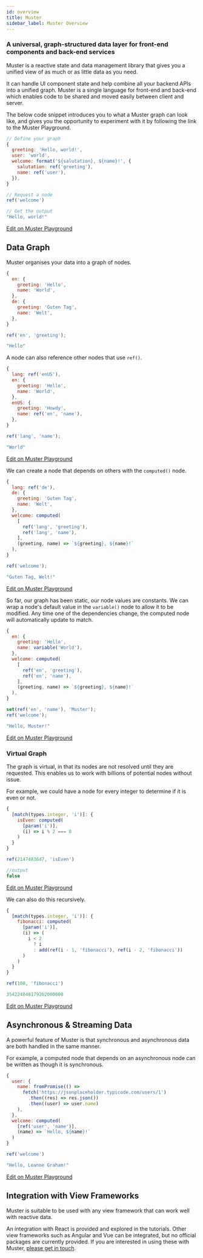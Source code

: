 ```yaml
---
id: overview
title: Muster
sidebar_label: Muster Overview
---
```


### A universal, graph-structured data layer for front-end components and back-end services

Muster is a reactive state and data management library that gives you a unified view of as much or as little data as you need.

It can handle UI component state and help combine all your backend APIs into a unified graph. Muster is a single language for front-end and back-end which enables code to be shared and moved easily between client and server.

The below code snippet introduces you to what a Muster graph can look like, and gives you the opportunity to experiment with it by following the link to the Muster Playground.

```javascript
// Define your graph
{
  greeting: 'Hello, world!',
  user: 'world',
  welcome: format('${salutation}, ${name}!', {
    salutation: ref('greeting'),
    name: ref('user'),
  }),
}
```

```javascript
// Request a node
ref('welcome')
```

```javascript
// Get the output
"Hello, world!"
```

[Edit on Muster Playground][1]


## Data Graph

Muster organises your data into a graph of nodes.

```javascript
{
  en: {
    greeting: 'Hello',
    name: 'World',
  },
  de: {
    greeting: 'Guten Tag',
    name: 'Welt',
  },
}
```

```javascript
ref('en', 'greeting');
```

```javascript
"Hello"
```

A node can also reference other nodes that use `ref()`.

```javascript
{
  lang: ref('enUS'),
  en: {
    greeting: 'Hello',
    name: 'World',
  },
  enUS: {
    greeting: 'Howdy',
    name: ref('en', 'name'),
  },
}
```

```javascript
ref('lang', 'name');
```

```javascript
"World"
```

[Edit on Muster Playground][2]

We can create a node that depends on others with the `computed()` node.

```javascript
{
  lang: ref('de'),
  de: {
    greeting: 'Guten Tag',
    name: 'Welt',
  },
  welcome: computed(
    [
      ref('lang', 'greeting'),
      ref('lang', 'name'),
    ],
    (greeting, name) => `${greeting}, ${name}!`
  ),
}
```

```javascript
ref('welcome');
```

```javascript
"Guten Tag, Welt!"
```

[Edit on Muster Playground][3]

So far, our graph has been static, our node values are constants. We can wrap a node's default value in the `variable()` node to allow it to be modified. Any time one of the dependencies change, the computed node will automatically update to match.

```javascript
{
  en: {
    greeting: 'Hello',
    name: variable('World'),
  },
  welcome: computed(
    [
      ref('en', 'greeting'),
      ref('en', 'name'),
    ],
    (greeting, name) => `${greeting}, ${name}!`
  ),
}
```

```javascript
set(ref('en', 'name'), 'Muster');
ref('welcome');
```

```javascript
"Hello, Muster!"
```

[Edit on Muster Playground][4]


### Virtual Graph

The graph is virtual, in that its nodes are not resolved until they are requested. This enables us to work with billions of potential nodes without issue.

For example, we could have a node for every integer to determine if it is even or not.

```javascript
{
  [match(types.integer, 'i')]: {
    isEven: computed(
      [param('i')],
      (i) => i % 2 === 0
    )
  }
}
```

```javascript
ref(2147483647, 'isEven')

//output
false
```

[Edit on Muster Playground][5]

We can also do this recursively.

```javascript
{
  [match(types.integer, 'i')]: {
    fibonacci: computed(
      [param('i')],
      (i) => (
        i < 2
          ? i
          : add(ref(i - 1, 'fibonacci'), ref(i - 2, 'fibonacci'))
      )
    )
  }
}
```

```javascript
ref(100, 'fibonacci')

354224848179262000000
```

[Edit on Muster Playground][6]


## Asynchronous & Streaming Data

A powerful feature of Muster is that synchronous and asynchronous data are both handled in the same manner.

For example, a computed node that depends on an asynchronous node can be written as though it is synchronous.

```javascript
{
  user: {
    name: fromPromise(() =>
      fetch('https://jsonplaceholder.typicode.com/users/1')
        .then((res) => res.json())
        .then((user) => user.name)
    ),
  },
  welcome: computed(
    [ref('user', 'name')],
    (name) => `Hello, ${name}!`
  )
}
```

```javascript
ref('welcome')
```

```javascript
"Hello, Leanne Graham!"
```

[Edit on Muster Playground][7]


## Integration with View Frameworks

Muster is suitable to be used with any view framework that can work well with reactive data.

An integration with React is provided and explored in the tutorials. Other view frameworks such as Angular and Vue can be integrated, but no official packages are currently provided. If you are interested in using these with Muster, [please get in touch](/muster/help).


[1]: /muster/playground/?toggles=eyJzaG93R3JhcGgiOnRydWUsInNob3dRdWVyeSI6dHJ1ZSwic2hvd1F1ZXJ5UmVzdWx0Ijp0cnVlLCJzaG93Q29udGFpbmVyIjpmYWxzZSwic2hvd1ZpZXciOmZhbHNlLCJzaG93Vmlld1Jlc3VsdCI6ZmFsc2V9&graph=IntcbiAgZ3JlZXRpbmc6ICdIZWxsbycsXG4gIHVzZXI6ICd3b3JsZCcsXG4gIHdlbGNvbWU6IGZvcm1hdCgnJHtzYWx1dGF0aW9ufSwgJHtuYW1lfSEnLCB7XG4gICAgc2FsdXRhdGlvbjogcmVmKCdncmVldGluZycpLFxuICAgIG5hbWU6IHJlZigndXNlcicpLFxuICB9KSxcbn0i
[2]: /muster/playground/?toggles=eyJzaG93R3JhcGgiOnRydWUsInNob3dRdWVyeSI6dHJ1ZSwic2hvd1F1ZXJ5UmVzdWx0Ijp0cnVlLCJzaG93Q29udGFpbmVyIjpmYWxzZSwic2hvd1ZpZXciOmZhbHNlLCJzaG93Vmlld1Jlc3VsdCI6ZmFsc2V9&graph=IntcbiAgbGFuZzogcmVmKCdlblVTJyksXG4gIGVuOiB7XG4gICAgZ3JlZXRpbmc6ICdIZWxsbycsXG4gICAgbmFtZTogJ1dvcmxkJyxcbiAgfSxcbiAgZW5VUzoge1xuICAgIGdyZWV0aW5nOiAnSG93ZHknLFxuICAgIG5hbWU6IHJlZignZW4nLCAnbmFtZScpLFxuICB9LFxufSI%3D&query=InJlZignbGFuZycsICduYW1lJyk7Ig%3D%3D
[3]: /muster/playground/?toggles=eyJzaG93R3JhcGgiOnRydWUsInNob3dRdWVyeSI6dHJ1ZSwic2hvd1F1ZXJ5UmVzdWx0Ijp0cnVlLCJzaG93Q29udGFpbmVyIjpmYWxzZSwic2hvd1ZpZXciOmZhbHNlLCJzaG93Vmlld1Jlc3VsdCI6ZmFsc2V9&graph=IntcbiAgbGFuZzogcmVmKCdkZScpLFxuICBkZToge1xuICAgIGdyZWV0aW5nOiAnR3V0ZW4gVGFnJyxcbiAgICBuYW1lOiAnV2VsdCcsXG4gIH0sXG4gIHdlbGNvbWU6IGNvbXB1dGVkKFxuICAgIFtcbiAgICAgIHJlZignbGFuZycsICdncmVldGluZycpLFxuICAgICAgcmVmKCdsYW5nJywgJ25hbWUnKSxcbiAgICBdLFxuICAgIChncmVldGluZywgbmFtZSkgPT4gYCR7Z3JlZXRpbmd9LCAke25hbWV9IWBcbiAgKSxcbn0i&query=InJlZignd2VsY29tZScpOyI%3D
[4]: /muster/playground/?toggles=eyJzaG93R3JhcGgiOnRydWUsInNob3dRdWVyeSI6dHJ1ZSwic2hvd1F1ZXJ5UmVzdWx0Ijp0cnVlLCJzaG93Q29udGFpbmVyIjpmYWxzZSwic2hvd1ZpZXciOmZhbHNlLCJzaG93Vmlld1Jlc3VsdCI6ZmFsc2V9&graph=IntcbiAgZW46IHtcbiAgICBncmVldGluZzogJ0hlbGxvJyxcbiAgICBuYW1lOiB2YXJpYWJsZSgnV29ybGQnKSxcbiAgfSxcbiAgd2VsY29tZTogY29tcHV0ZWQoXG4gICAgW1xuICAgICAgcmVmKCdlbicsICdncmVldGluZycpLFxuICAgICAgcmVmKCdlbicsICduYW1lJyksXG4gICAgXSxcbiAgICAoZ3JlZXRpbmcsIG5hbWUpID0%2BIGAke2dyZWV0aW5nfSwgJHtuYW1lfSFgXG4gICksXG59Ig%3D%3D&query=InNlcmllcyhbXG4gICAgc2V0KHJlZignZW4nLCAnbmFtZScpLCAnTXVzdGVyJyksXG4gICAgcmVmKCd3ZWxjb21lJylcbl0pXG4i
[5]: /muster/playground/?toggles=eyJzaG93R3JhcGgiOnRydWUsInNob3dRdWVyeSI6dHJ1ZSwic2hvd1F1ZXJ5UmVzdWx0Ijp0cnVlLCJzaG93Q29udGFpbmVyIjpmYWxzZSwic2hvd1ZpZXciOmZhbHNlLCJzaG93Vmlld1Jlc3VsdCI6ZmFsc2V9&graph=IntcbiAgW21hdGNoKHR5cGVzLmludGVnZXIsICdpJyldOiB7XG4gICAgaXNFdmVuOiBjb21wdXRlZChcbiAgICAgIFtwYXJhbSgnaScpXSxcbiAgICAgIChpKSA9PiBpICUgMiA9PT0gMFxuICAgIClcbiAgfVxufSI%3D&query=InJlZigyMTQ3NDgzNjQ3LCAnaXNFdmVuJyki
[6]: /muster/playground/?toggles=eyJzaG93R3JhcGgiOnRydWUsInNob3dRdWVyeSI6dHJ1ZSwic2hvd1F1ZXJ5UmVzdWx0Ijp0cnVlLCJzaG93Q29udGFpbmVyIjpmYWxzZSwic2hvd1ZpZXciOmZhbHNlLCJzaG93Vmlld1Jlc3VsdCI6ZmFsc2V9&graph=IntcbiAgW21hdGNoKHR5cGVzLmludGVnZXIsICdpJyldOiB7XG4gICAgZmlib25hY2NpOiBjb21wdXRlZChcbiAgICAgIFtwYXJhbSgnaScpXSxcbiAgICAgIChpKSA9PiAoXG4gICAgICAgIGkgPCAyXG4gICAgICAgICAgPyBpXG4gICAgICAgICAgOiBhZGQocmVmKGkgLSAxLCAnZmlib25hY2NpJyksIHJlZihpIC0gMiwgJ2ZpYm9uYWNjaScpKVxuICAgICAgKVxuICAgIClcbiAgfVxufSI%3D&query=InJlZigxMDAsICdmaWJvbmFjY2knKSI%3D
[7]: /muster/playground/?toggles=eyJzaG93R3JhcGgiOnRydWUsInNob3dRdWVyeSI6dHJ1ZSwic2hvd1F1ZXJ5UmVzdWx0Ijp0cnVlLCJzaG93Q29udGFpbmVyIjpmYWxzZSwic2hvd1ZpZXciOmZhbHNlLCJzaG93Vmlld1Jlc3VsdCI6ZmFsc2V9&graph=IntcbiAgdXNlcjoge1xuICAgIG5hbWU6IGZyb21Qcm9taXNlKCgpID0%2BXG4gICAgICBmZXRjaCgnaHR0cHM6Ly9qYXZhc2NyaXB0b25wbGFjZWhvbGRlci50eXBpY29kZS5jb20vdXNlcnMvMScpXG4gICAgICAgIC50aGVuKChyZXMpID0%2BIHJlcy5qYXZhc2NyaXB0b24oKSlcbiAgICAgICAgLnRoZW4oKHVzZXIpID0%2BIHVzZXIubmFtZSlcbiAgICApLFxuICB9LFxuICB3ZWxjb21lOiBjb21wdXRlZChcbiAgICBbcmVmKCd1c2VyJywgJ25hbWUnKV0sXG4gICAgKG5hbWUpID0%2BIGBIZWxsbywgJHtuYW1lfSFgXG4gIClcbn1cbiI%3D&query=InJlZignd2VsY29tZScpIg%3D%3D
